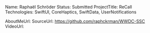 Name: Raphaël Schröder
Status: Submitted
ProjectTitle: ReCall
Technologies: SwiftUI, CoreHaptics, SwiftData, UserNotifications

AboutMeUrl:
SourceUrl: https://github.com/raphckrman/WWDC-SSC
VideoUrl:

<!---
EXAMPLE
Name<required>: John Appleseed
Status<required>: Submitted <or> Winner <or> Distinguished <or> Rejected
ProjectTitle: The Accessibility Rose
Technologies<4 maximum>: SwiftUI, RealityKit, CoreGraphic 

AboutMeUrl: https://linkedin.com/in/johnappleseed <
SourceUrl: https://github.com/johnappleseed/wwdc2025
VideoUrl: https://youtu.be/ABCDE123456

Please note that only Name and Status are mandatory fields. The other fields are optional.
-->
